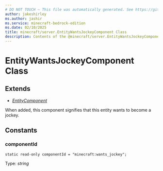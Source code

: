 ```yaml
---
# DO NOT TOUCH — This file was automatically generated. See https://github.com/mojang/minecraftapidocsgenerator to modify descriptions, examples, etc.
author: jakeshirley
ms.author: jashir
ms.service: minecraft-bedrock-edition
ms.date: 02/10/2025
title: minecraft/server.EntityWantsJockeyComponent Class
description: Contents of the @minecraft/server.EntityWantsJockeyComponent class.
---
```

# EntityWantsJockeyComponent Class

## Extends
- [*EntityComponent*](EntityComponent.md)

When added, this component signifies that this entity wants to become a jockey.

## Constants

### **componentId**
`static read-only componentId = "minecraft:wants_jockey";`

Type: *string*

